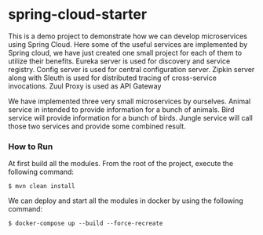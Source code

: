 # spring-cloud-starter
This is a demo project to demonstrate how we can develop microservices using Spring Cloud. Here some of the useful services are implemented by Spring cloud, we have just created one small project for each of them to utilize their benefits. Eureka server is used for discovery and service registry. Config server is used for central configuration server. Zipkin server along with Sleuth is used for distributed tracing of cross-service invocations. Zuul Proxy  is used as API Gateway

We have implemented three very small microservices by ourselves. Animal service in intended to provide information for a bunch of animals. Bird service will provide information for a bunch of birds. Jungle service will call those two services and provide some combined result. 

### How to Run
At first build all the modules. From the root of the project, execute the following command:

`$ mvn clean install`

We can deploy and start all the modules in docker by using the following command:

`$ docker-compose up --build --force-recreate`
